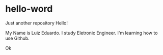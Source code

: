 # hello-word
Just another repository
Hello!

My Name is Luiz Eduardo. I study Eletronic Engineer. I'm learning how to use Github.

Ok
